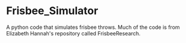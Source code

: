 Frisbee_Simulator
=================

A python code that simulates frisbee throws. Much of the code is 
from Elizabeth Hannah's repository called FrisbeeResearch.